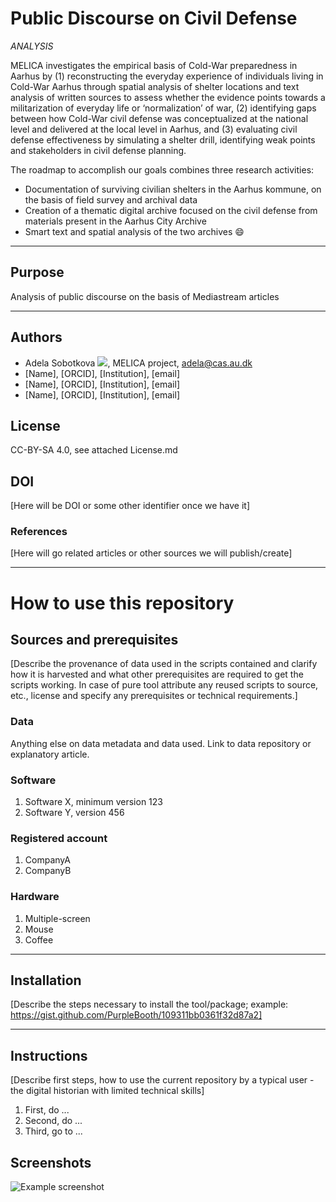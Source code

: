 # Public Discourse on Civil Defense 
*ANALYSIS*

MELICA investigates the empirical basis of Cold-War preparedness in Aarhus by (1) reconstructing the everyday experience of individuals living in Cold-War Aarhus through spatial analysis of shelter locations and text analysis of written sources to assess whether the evidence points towards a militarization of everyday life or ‘normalization’ of war, (2) identifying gaps between how Cold-War civil defense was conceptualized at the national level and delivered at the local level in Aarhus, and (3) evaluating civil defense effectiveness by simulating a shelter drill, identifying weak points and stakeholders in civil defense planning.

The roadmap to accomplish our goals combines three research activities:
* Documentation of surviving civilian shelters in the Aarhus kommune, on the basis of field survey and archival data
* Creation of a thematic digital archive focused on the civil defense from materials present in the Aarhus City Archive
* Smart text and spatial analysis of the two archives :smile:

---

## Purpose
Analysis of public discourse on the basis of Mediastream articles

---
## Authors
* Adela Sobotkova [![](https://orcid.org/sites/default/files/images/orcid_16x16.png)]([(https://orcid.org/0000-0002-4541-3963)]), MELICA project, adela@cas.au.dk
* [Name], [ORCID], [Institution], [email]
* [Name], [ORCID], [Institution], [email]
* [Name], [ORCID], [Institution], [email]

## License
CC-BY-SA 4.0, see attached License.md

## DOI
[Here will be DOI or some other identifier once we have it]

### References
[Here will go related articles or other sources we will publish/create]

---
# How to use this repository

## Sources and prerequisites
[Describe the provenance of data used in the scripts contained and clarify how it is harvested and what other prerequisites are required to get the scripts working. In case of pure tool attribute any reused scripts to source, etc., license and specify any prerequisites or technical requirements.]

### Data
Anything else on data metadata and data used. Link to data repository or explanatory article. 

### Software
1. Software X, minimum version 123
1. Software Y, version 456

### Registered account
1. CompanyA
1. CompanyB

### Hardware
1. Multiple-screen
1. Mouse
1. Coffee

---
## Installation
[Describe the steps necessary to install the tool/package; example: https://gist.github.com/PurpleBooth/109311bb0361f32d87a2]

---
## Instructions 
[Describe first steps, how to use the current repository by a typical user - the digital historian with limited technical skills]
1. First, do ...
1. Second, do ...
1. Third, go to ...


## Screenshots
![Example screenshot](./img/screenshot.png)




